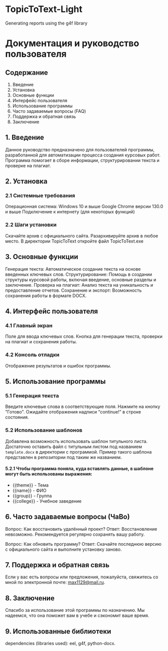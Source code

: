 # TopicToText-Light

Generating reports using the g4f library

# Документация и руководство пользователя

## Содержание

1. Введение
2. Установка
3. Основные функции
4. Интерфейс пользователя
5. Использование программы
6. Часто задаваемые вопросы (FAQ)
7. Поддержка и обратная связь
8. Заключение

## 1. Введение

Данное руководство предназначено для пользователей программы, разработанной для автоматизации процесса создания курсовых работ. Программа помогает в сборе информации, структурировании текста и проверке на плагиат.

## 2. Установка

### 2.1 Системные требования

Операционная система: Windows 10 и выше
Google Chrome версии 130.0 и выше
Подключение к интернету (для некоторых функций)

### 2.2 Шаги установки

Скачайте архив с официального сайта.
Разархивируйте архив в любое место.
В директории TopicToText откройте файл TopicToText.exe

## 3. Основные функции

Генерация текста: Автоматическое создание текста на основе введенных ключевых слов.
Структурирование: Помощь в создании структуры курсовой работы, включая введение, основные разделы и заключение.
Проверка на плагиат: Анализ текста на уникальность и предоставление отчетов.
Сохранение и экспорт: Возможность сохранения работы в формате DOCX.

## 4. Интерфейс пользователя

### 4.1 Главный экран

Поле для ввода ключевых слов.
Кнопка для генерации текста, проверки на плагиат и сохранения работы.

### 4.2 Консоль отладки

Отображение результатов и ошибок программы.

## 5. Использование программы

### 5.1 Генерация текста

Введите ключевые слова в соответствующие поля.
Нажмите на кнопку "Готово".
Ожидайте отображения надписи “continue!” в строке состояния.

### 5.2 Использование шаблонов

Добавлена возможность использовать шаблон титульного листа. Достаточно оставить файл с титульным листом под названием `template.docx` в директории с программой. Пример такого шаблона представлен в репозитории под таким же названием.

#### 5.2.1 Чтобы программа поняла, куда вставлять данные, в шаблоне могут быть использованы выражения:
- {{theme}} - Тема
- {{name}} - ФИО
- {{group}} - Группа
- {{college}} - Учебное заведение

## 6. Часто задаваемые вопросы (ЧаВо)

Вопрос: Как восстановить удалённый проект?
Ответ: Восстановление невозможно. Рекомендуется регулярно сохранять вашу работу.

Вопрос: Как обновить программу?
Ответ: Скачайте последнюю версию с официального сайта и выполните установку заново.

## 7. Поддержка и обратная связь

Если у вас есть вопросы или предложения, пожалуйста, свяжитесь со мной по электронной почте: max1129@mail.ru.

## 8. Заключение

Спасибо за использование этой программы по назначению. Мы надеемся, что она поможет вам в учебе и сэкономит ваше время.

## 9. Использованные библиотеки

dependencies (libraries used):
eel,
g4f,
python-docx.
